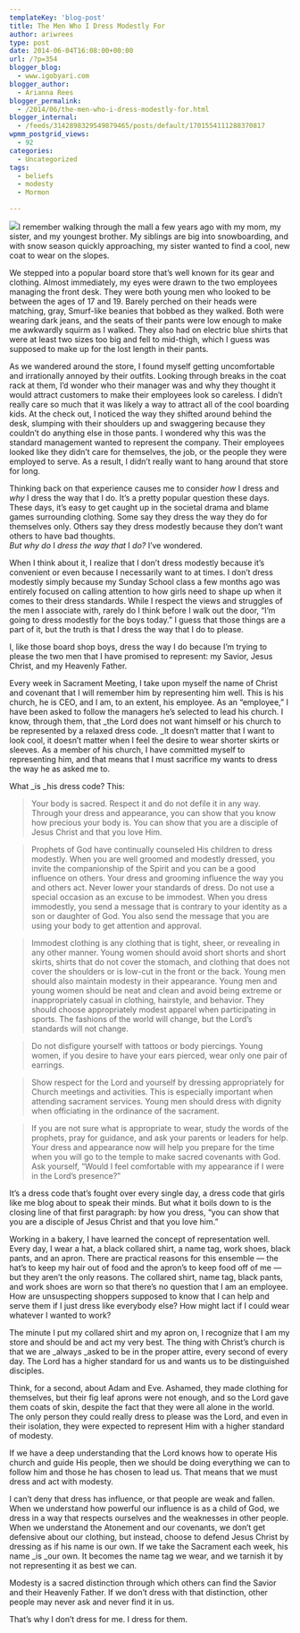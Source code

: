 ```yaml
---
templateKey: 'blog-post'
title: The Men Who I Dress Modestly For
author: ariwrees
type: post
date: 2014-06-04T16:08:00+00:00
url: /?p=354
blogger_blog:
  - www.igobyari.com
blogger_author:
  - Arianna Rees
blogger_permalink:
  - /2014/06/the-men-who-i-dress-modestly-for.html
blogger_internal:
  - /feeds/3142898329549879465/posts/default/1701554111288370817
wpmm_postgrid_views:
  - 92
categories:
  - Uncategorized
tags:
  - beliefs
  - modesty
  - Mormon

---
```

[![](http://www.igobyari.com/wp-content/uploads/2014/06/modessty.jpg)](http://www.igobyari.com/wp-content/uploads/2014/06/modessty.jpg)I remember walking through the mall a few years ago with my mom, my sister, and my youngest brother. My siblings are big into snowboarding, and with snow season quickly approaching, my sister wanted to find a cool, new coat to wear on the slopes.

We stepped into a popular board store that’s well known for its gear and clothing. Almost immediately, my eyes were drawn to the two employees managing the front desk. They were both young men who looked to be between the ages of 17 and 19. Barely perched on their heads were matching, gray, Smurf-like beanies that bobbed as they walked. Both were wearing dark jeans, and the seats of their pants were low enough to make me awkwardly squirm as I walked. They also had on electric blue shirts that were at least two sizes too big and fell to mid-thigh, which I guess was supposed to make up for the lost length in their pants.  

As we wandered around the store, I found myself getting uncomfortable and irrationally annoyed by their outfits. Looking through breaks in the coat rack at them, I’d wonder who their manager was and why they thought it would attract customers to make their employees look so careless. I didn’t really care so much that it was likely a way to attract all of the cool boarding kids. At the check out, I noticed the way they shifted around behind the desk, slumping with their shoulders up and swaggering because they couldn’t do anything else in those pants. I wondered why this was the standard management wanted to represent the company. Their employees looked like they didn’t care for themselves, the job, or the people they were employed to serve. As a result, I didn’t really want to hang around that store for long.

Thinking back on that experience causes me to consider _how_ I dress and _why_ I dress the way that I do. It’s a pretty popular question these days. These days, it’s easy to get caught up in the societal drama and blame games surrounding clothing. Some say they dress the way they do for themselves only. Others say they dress modestly because they don’t want others to have bad thoughts.  
_But why do_ I _dress the way that_ I _do?_ I’ve wondered.  
  
When I think about it, I realize that I don’t dress modestly because it’s convenient or even because I necessarily want to at times. I don’t dress modestly simply because my Sunday School class a few months ago was entirely focused on calling attention to how girls need to shape up when it comes to their dress standards. While I respect the views and struggles of the men I associate with, rarely do I think before I walk out the door, “I’m going to dress modestly for the boys today.” I guess that those things are a part of it, but the truth is that I dress the way that I do to please.

I, like those board shop boys, dress the way I do because I’m trying to please the two men that I have promised to represent: my Savior, Jesus Christ, and my Heavenly Father.

Every week in Sacrament Meeting, I take upon myself the name of Christ and covenant that I will remember him by representing him well. This is his church, he is CEO, and I am, to an extent, his employee. As an “employee,” I have been asked to follow the managers he’s selected to lead his church. I know, through them, that _the Lord does not want himself or his church to be represented by a relaxed dress code. _It doesn’t matter that I want to look cool, it doesn’t matter when I feel the desire to wear shorter skirts or sleeves. As a member of his church, I have committed myself to representing him, and that means that I must sacrifice my wants to dress the way he as asked me to. 

What _is _his dress code? This: 

> Your body is sacred. Respect it and do not defile it in any way. Through your dress and appearance, you can show that you know how precious your body is. You can show that you are a disciple of Jesus Christ and that you love Him. 

> Prophets of God have continually counseled His children to dress modestly. When you are well groomed and modestly dressed, you invite the companionship of the Spirit and you can be a good influence on others. Your dress and grooming influence the way you and others act. Never lower your standards of dress. Do not use a special occasion as an excuse to be immodest. When you dress immodestly, you send a message that is contrary to your identity as a son or daughter of God. You also send the message that you are using your body to get attention and approval. 

> Immodest clothing is any clothing that is tight, sheer, or revealing in any other manner. Young women should avoid short shorts and short skirts, shirts that do not cover the stomach, and clothing that does not cover the shoulders or is low-cut in the front or the back. Young men should also maintain modesty in their appearance. Young men and young women should be neat and clean and avoid being extreme or inappropriately casual in clothing, hairstyle, and behavior. They should choose appropriately modest apparel when participating in sports. The fashions of the world will change, but the Lord’s standards will not change. 

> Do not disfigure yourself with tattoos or body piercings. Young women, if you desire to have your ears pierced, wear only one pair of earrings. 

> Show respect for the Lord and yourself by dressing appropriately for Church meetings and activities. This is especially important when attending sacrament services. Young men should dress with dignity when officiating in the ordinance of the sacrament. 

> If you are not sure what is appropriate to wear, study the words of the prophets, pray for guidance, and ask your parents or leaders for help. Your dress and appearance now will help you prepare for the time when you will go to the temple to make sacred covenants with God. Ask yourself, “Would I feel comfortable with my appearance if I were in the Lord’s presence?”

It’s a dress code that’s fought over every single day, a dress code that girls like me blog about to speak their minds. But what it boils down to is the closing line of that first paragraph: by how you dress, “you can show that you are a disciple of Jesus Christ and that you love him.”

Working in a bakery, I have learned the concept of representation well. Every day, I wear a hat, a black collared shirt, a name tag, work shoes, black pants, and an apron. There are practical reasons for this ensemble — the hat’s to keep my hair out of food and the apron’s to keep food off of me — but they aren’t the only reasons. The collared shirt, name tag, black pants, and work shoes are worn so that there’s no question that I am an employee. How are unsuspecting shoppers supposed to know that I can help and serve them if I just dress like everybody else? How might Iact if I could wear whatever I wanted to work?

The minute I put my collared shirt and my apron on, I recognize that I am my store and should be and act my very best. The thing with Christ’s church is that we are _always _asked to be in the proper attire, every second of every day. The Lord has a higher standard for us and wants us to be distinguished disciples.

Think, for a second, about Adam and Eve. Ashamed, they made clothing for themselves, but their fig leaf aprons were not enough, and so the Lord gave them coats of skin, despite the fact that they were all alone in the world. The only person they could really dress to please was the Lord, and even in their isolation, they were expected to represent Him with a higher standard of modesty. 

If we have a deep understanding that the Lord knows how to operate His church and guide His people, then we should be doing everything we can to follow him and those he has chosen to lead us. That means that we must dress and act with modesty. 

I can’t deny that dress has influence, or that people are weak and fallen. When we understand how powerful our influence is as a child of God, we dress in a way that respects ourselves and the weaknesses in other people. When we understand the Atonement and our covenants, we don’t get defensive about our clothing, but instead, choose to defend Jesus Christ by dressing as if his name is our own. If we take the Sacrament each week, his name _is _our own. It becomes the name tag we wear, and we tarnish it by not representing it as best we can. 

Modesty is a sacred distinction through which others can find the Savior and their Heavenly Father. If we don’t dress with that distinction, other people may never ask and never find it in us.

That’s why I don’t dress for me. I dress for them.